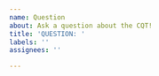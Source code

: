 ```yaml
---
name: Question
about: Ask a question about the CQT!
title: 'QUESTION: '
labels: ''
assignees: ''

---
```



